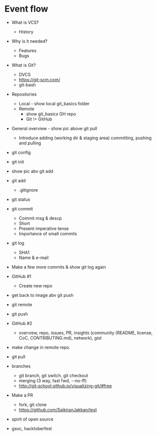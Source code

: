 # Event flow

- What is VCS?
  - History

- Why is it needed?
  - Features
  - Bugs

- What is Git?
  - DVCS
  - https://git-scm.com/
  - git-bash

- Repositories
  - Local - show local git_basics folder
  - Remote
    - show git_basics GH repo
    - Git != GitHub

- General overview - show pic above git pull
  - Introduce adding (working dir & staging area) committing, pushing and pulling

- git config

- git init

- show pic abv git add

- git add
  - .gitignore

- git status

- git commit
  - Commit msg & descp
  - Short
  - Present imperative tense
  - Importance of small commits

- git log
  - SHA1
  - Name & e-mail

- Make a few more commits & show git log again

- GitHub #1
  - Create new repo

- get back to image abv git push

- git remote

- git push

- GitHub #2
  - overview, repo, issues, PR, insights (community (README, license, CoC, CONTRIBUTING.md), network), gist

- make change in remote repo.

- git pull

- branches
  - git branch, git switch, git checkout
  - merging (3 way, fast fwd, --no-ff)
  - http://git-school.github.io/visualizing-git/#free

- Make a PR
  - fork, git clone
  - https://github.com/SaikiranJakkan/test

- spirit of open source

- gsoc, hacktoberfest
